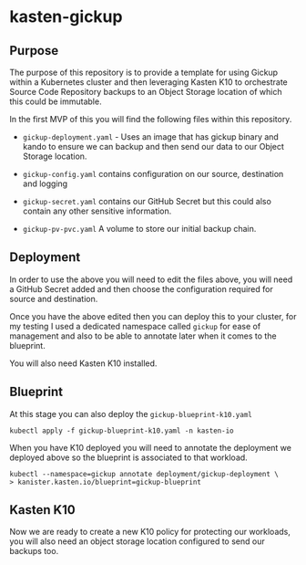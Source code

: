 # kasten-gickup

## Purpose 
The purpose of this repository is to provide a template for using Gickup within a Kubernetes cluster and then leveraging Kasten K10 to orchestrate Source Code Repository backups to an Object Storage location of which this could be immutable. 

In the first MVP of this you will find the following files within this repository.

- `gickup-deployment.yaml` - Uses an image that has gickup binary and kando to ensure we can backup and then send our data to our Object Storage location. 

- `gickup-config.yaml` contains configuration on our source, destination and logging 

- `gickup-secret.yaml` contains our GitHub Secret but this could also contain any other sensitive information. 

- `gickup-pv-pvc.yaml` A volume to store our initial backup chain.

## Deployment 

In order to use the above you will need to edit the files above, you will need a GitHub Secret added and then choose the configuration required for source and destination. 

Once you have the above edited then you can deploy this to your cluster, for my testing I used a dedicated namespace called `gickup` for ease of management and also to be able to annotate later when it comes to the blueprint. 

You will also need Kasten K10 installed. 


## Blueprint 
At this stage you can also deploy the `gickup-blueprint-k10.yaml` 

```
kubectl apply -f gickup-blueprint-k10.yaml -n kasten-io
```

When you have K10 deployed you will need to annotate the deployment we deployed above so the blueprint is associated to that workload. 

```
kubectl --namespace=gickup annotate deployment/gickup-deployment \
> kanister.kasten.io/blueprint=gickup-blueprint
```

## Kasten K10 

Now we are ready to create a new K10 policy for protecting our workloads, you will also need an object storage location configured to send our backups too. 
